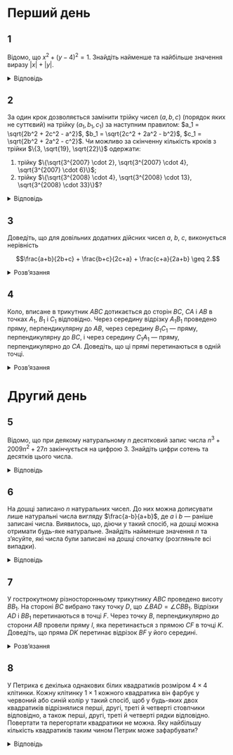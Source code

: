 # Перший день
## 1
Відомо, що $x^2 + (y - 4)^2 = 1$. Знайдіть найменше та найбільше значення виразу $|x| + |y|$.
<details><summary>Відповідь</summary>

$\min(|x| + |y|) = 3$, $\max(|x| + |y|) = 4 + \sqrt{2}$.
<details><summary>Розв’язання</summary>

Графіком рівняння $|x| + |y| = a$ ($a > 0$) є квадрат, графіком рівняння $x^2 + (y - 4)^2 = 1$ є коло, з центром в точці $(0,4)$ і радіусом 1. Найменше значення виразу $|x| + |y|$ відповідає положенню квадрата, яке має з колом єдину спільну точку $A(0,3)$. Найбільше значення досягається тоді, коли коло дотикається зсередини сторін квадрата. Тому для найменшого значення очевидно, що $a = 3$.

Для найбільшого значення розглянемо точку $C$, в якій коло дотикається до сторони квадрата. Бачимо, що $\triangle DBC$ — прямокутний та рівнобедрений, його катет $DC = 1$ — радіус кола, а тому $DB = \sqrt{2}$, остаточно $a = OB = 4 + \sqrt{2}$.
</details></details>

## 2
За один крок дозволяється замінити трійку чисел $(a, b, c)$ (порядок яких не суттєвий) на трійку $(a_1, b_1, c_1)$ за наступним правилом: $a_1 = \sqrt{2b^2 + 2c^2 - a^2}$, $b_1 = \sqrt{2c^2 + 2a^2 - b^2}$, $c_1 = \sqrt{2b^2 + 2a^2 - c^2}$. Чи можливо за скінченну кількість кроків з трійки $\{3, \sqrt{19}, \sqrt{22}\}$ одержати:
1. трійку $\{\sqrt{3^{2007} \cdot 2}, \sqrt{3^{2007} \cdot 4}, \sqrt{3^{2007} \cdot 6}\}$;
2. трійку $\{\sqrt{3^{2008} \cdot 4}, \sqrt{3^{2008} \cdot 13}, \sqrt{3^{2008} \cdot 33}\}$?
<details><summary>Відповідь</summary>
В обох пунктах не можна.
<details><summary>Розв’язання</summary>

1. При такому перетворенні сума квадратів елементів множини за кожний крок збільшується в 3 рази, тому на кожному кроці $a_n^2 + b_n^2 + c_n^2 = 3^{n}(9 + 19 + 22) = 3^{n} \cdot 50 \neq 3^{2007} \cdot 12$ при якому $n$.
2. Легко побачити, що фактично з трійки $(a_k, b_k, c_k)$ ми будуємо трійку чисел, які виражають подвоєні довжини медіан трикутника з такими сторонами. Добре відомо, що з медіан так само завжди можна побудувати трикутник. Але трикутника із сторонами 2, 13, $\sqrt{33}$ не існує, оскільки $4 + 13 + 4\sqrt{13} < 33$.
</details></details>

## 3
Доведіть, що для довільних додатних дійсних чисел $a$, $b$, $c$, виконується нерівність
```math
\frac{a+b}{2b+c} + \frac{b+c}{2c+a} + \frac{c+a}{2a+b} \geq 2.
```
<details><summary>Розв’язання</summary>

З нерівності Коші — Буняковського для наборів $\frac{a_1}{\sqrt{b_1}}, \ldots, \frac{a_n}{\sqrt{b_n}}$ та 
$\sqrt{b_1}, \ldots, \sqrt{b_n}$, де числа $a_1, \ldots, a_n$, $b_1, \ldots, b_n$ — додатні, випливає нерівність $\frac{a_1^2}{b_1} + \ldots + \frac{a_n^2}{b_n} \geq \frac{(a_1 + \ldots + a_n)^2}{b_1 + \ldots + b_n}$. Далі робимо такі перетворення:
```math
\frac{a+b}{2b+c} + \frac{b+c}{2c+a} + \frac{c+a}{2a+b} = \frac{(a+b)^2}{(a+b)(2b+c)} + \frac{(b+c)^2}{(b+c)(2c+a)} + \frac{(c+a)^2}{(c+a)(2a+b)} \geq \frac{((a+b)+(b+c)+(c+a))^2}{(a+b)(2b+c)+(b+c)(2c+a)+(c+a)(2a+b)} \geq 2,
```
останній перехід просто перевіряється розкриттям дужок та зведенням подібних доданків
</details>

## 4
Коло, вписане в трикутник $ABC$ дотикається до сторін $BC$, $CA$ і $AB$ в точках $A_1$, $B_1$ і $C_1$ відповідно. Через середину відрізку $A_1B_1$ проведено пряму, перпендикулярну до $AB$, через середину $B_1C_1$ — пряму, перпендикулярну до $BC$, і через середину $C_1A_1$ — пряму, перпендикулярно до $CA$. Доведіть, що ці прямі перетинаються в одній точці.
<details><summary>Розв’язання</summary>

Очевидно, що $\triangle A_1B_1C_1$ гострокутний, оскільки його кути задовольняють рівності: $\angle A_1 = \frac{\angle C + \angle B}{2}$, $\angle B_1 = \frac{\angle A + \angle C}{2}$, $\angle C_1 = \frac{\angle A + \angle B}{2}$. Покажемо, що проведені прямі є серединними перпендикулярами до трикутника, який є ортоцентричним до $\triangle A_1B_1C_1$.

Розглянемо гострокутний $\triangle KMN$, $MM_1$ та $KK_1$ — його висоти, $D$ — середина $MK$, $F$ — середина $M_1K_1$. $TN$ — дотична до описаного навколо $\triangle MNK$ кола. Коло з діаметром $MK$ — описане навколо чотирикутника $MKM_1K_1$. Тоді $\angle K_1M_1N = \angle NMK$, але $\angle NMK = \angle KNT$, тому $TN \parallel M_1K_1$. Звідки серединний перпендикуляр до $M_1K_1$ проходить через точку $D$. Це й доводить наведене твердження.
</details>

# Другий день
## 5
Відомо, що при деякому натуральному $n$ десятковий запис числа $n^3 + 2009n^2 + 27n$ закінчується на цифрою 3. Знайдіть цифри сотень та десятків цього числа.
<details><summary>Відповідь</summary>
97
<details><summary>Розв’язання</summary>

Зрозуміло, що на відповідь не впливає число $2000n$, тому шукані цифри у чисел $A = n^3 + 2009n^2 + 27n$ та $B = n^3 + 9n^2 + 27n$ співпадають. Оскільки число $(B + 27)$ з одного боку дорівнює $(n + 3)^3$, тобто є кубом натурального числа, а з іншого закінчується на 0, то це число повинно закінчуватись на 000. Таким чином $B = \overline{X000} - 27 = \overline{Y973}$, де $X$, $Y$ деякі натуральні числа. Тому останні три цифри це 073.
</details></details>

## 6
На дошці записано $n$ натуральних чисел. До них можна дописувати лише натуральні числа вигляду $\frac{a-b}{a+b}$, де $a$ і $b$ — раніше записані числа. Виявилось, що, діючи у такий спосіб, на дошці можна отримати будь-яке натуральне. Знайдіть найменше значення $n$ та з’ясуйте, які числа були записані на дошці спочатку (розгляньте всі випадки).
<details><summary>Відповідь</summary>

$\{1,2\}$ або $\{1,3\}$
<details><summary>Розв’язання</summary>

Оскільки $(a + b) > (a - b)$, то число 1 такими операціями одержати неможливо. Тому воно повинно бути записане на дошці. Одного числа недостатньо. Покажемо, що вистачить двох чисел. Означимо друге число через $x$. Число $\frac{x+1}{x-1}$ єдине, яке ми можемо одержати на першому кроці. Оскільки воно натуральне, то $\frac{x+1}{x-1} \geq 2 \implies (x+1) \geq 2x-2$ або $x \leq 3$. Таким чином цим другим числом може бути або 2, або 3, і ми маємо два можливих набори: $\{1,2\}$ та $\{1,3\}$.

Доведемо, що вони обидва задовольняють умову. Оскільки $\frac{2+1}{2-1}=3$ і $\frac{3+1}{3-1}=2$, то після першого кроку ми в обох випадках приходимо до набору $\{1,2,3\}$, і залишається показати, що з цієї трійки можна одержати будь-яке натуральне число, більше за 3.

Нехай ми вже одержали набір $\{1,2,3,\ldots,(2k +1)\}$. Покажемо, як одержати наступні два числа. З чисел $(k +1)$, $(k + 2)$ одержимо число $\frac{(k+2) + (k+1)}{(k+2) - (k+1)} = 2k+3$, далі з чисел $(2k + 3)$, $(2k +1)$ одержимо $\frac{(2k+3) + (2k+1)}{(2k+3) - (2k+1)}$, звідки й випливає потрібне.
</details></details>

## 7
У гострокутному різносторонньому трикутнику $ABC$ проведено висоту $BB_1$. На стороні $BC$ вибрано таку точку $D$, що $\angle BAD = \angle CBB_1$. Відрізки $AD$ і $BB_1$ перетинаються в точці $F$. Через точку $B$, перпендикулярно до сторони $AB$ провели пряму $l$, яка перетинається з прямою $CF$ в точці $K$. Доведіть, що пряма $DK$ перетинає відрізок $BF$ у його середині.
<details><summary>Розв’язання</summary>

Нехай точка $N$ — це перетин прямої $AD$ з описаним навколо $\triangle ABC$ колом. Тоді $\angle BCN = \angle BAN = \angle CBB_1$. Звідси $BB_1 \parallel CN$, тому $\angle ACN = 90^\circ \implies AN$ — діаметр. Тому $\angle NBA = 90^\circ$, звідки випливає, що $N$, $B$, $K$ лежать на одній прямій. Оскільки $D$ — точка перетну діагоналей трапеції $CFBN$, а $K$ — точка перетину продовжень її бічних сторін, то далі все випливає з відомих властивостей трапеції.
</details>

## 8
У Петрика є декілька однакових білих квадратиків розміром $4\times 4$ клітинки. Кожну клітинку $1\times1$ кожного квадратика він фарбує у червоний або синій колір у такий спосіб, щоб у будь-яких двох квадратиків відрізнялися перші, другі, треті й четверті стовпчики відповідно, а також перші, другі, треті й четверті рядки відповідно. Повертати та перегортати квадратики не можна. Яку найбільшу кількість квадратиків таким чином Петрик може зафарбувати?
<details><summary>Відповідь</summary>
16
<details><summary>Розв’язання</summary>

Оскільки кожні два квадрати відрізняються в кожному рядку та кожному стовпчику, то вони вже відрізняються вже у першому стовпчику. Існує усього $2^4 = 16$ по різному пофарбованих стовпчиків, тому усього Петро не зможе пофарбувати більше ніж стільки різних квадратів, що задовольняють умови задачі.

Покажемо, що це число і є відповіддю. Він бере 16 білих квадратиків та фарбує у них перші стовпчики усіма можливими різними варіантами. Одержані квадрати вже відрізняються у перших стовпчиках. Покажемо, як він буде фарбувати далі з виконанням умов задачі. Він буде використовувати циклічно-діагональний шаблон, який можна описати таким чином. Для кожного білого квадрату він (умовно) відрізає перший стовпчик, переставляє його верхню клітину донизу та накладає його на другий стовпчик для його фарбування. Аналогічно він одержує третій стовпчик з другого тощо. Відповідний приклад наведено нижче:
|||||
|-|-|-|-|
|A|B|C|D|
|B|C|D|A|
|C|D|A|B|
|D|A|B|C|

Розглянемо тепер два різних квадратики $X \ne Y$. За побудовою вони відрізняються у першому стовпчику. Нехай вони відрізняються у клітині з порядковим номером $(4-j)$ знизу. Якщо вони відрізняються в декількох клітинах, то виберемо довільну. Оді їх другі стовпчики відрізняються у клітині з номером $(5-j)$ і т.д. Таким чином усі стовпчики різні, але клітина відмінності знаходиться в певному рядку, вона відрізняється з відповідним іншим квадратом. Тому, вона так само рухається вздовж рядків, як і вздовж стовпчиків, що задає відмінність у кожному рядку. 
</details></details>